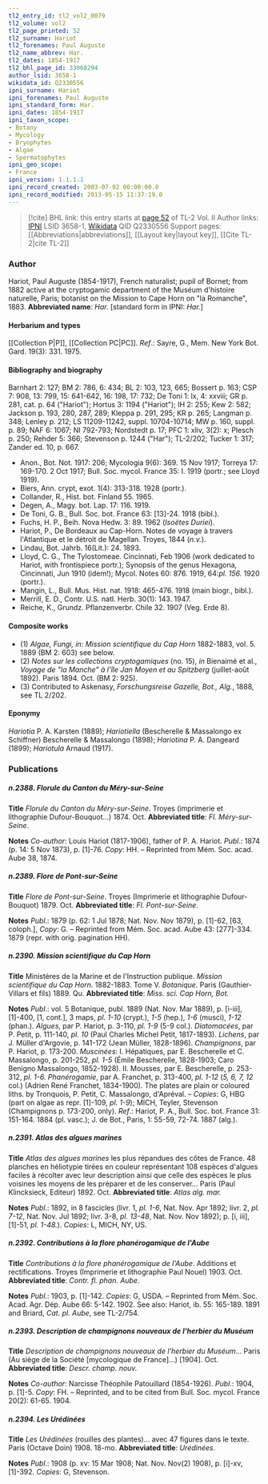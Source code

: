 ```yaml
---
tl2_entry_id: tl2_vol2_0079
tl2_volume: vol2
tl2_page_printed: 52
tl2_surname: Hariot
tl2_forenames: Paul Auguste
tl2_name_abbrev: Har.
tl2_dates: 1854-1917
tl2_bhl_page_id: 33068294
author_lsid: 3658-1
wikidata_id: Q2330556
ipni_surname: Hariot
ipni_forenames: Paul Auguste
ipni_standard_form: Har.
ipni_dates: 1854-1917
ipni_taxon_scope: 
- Botany
- Mycology
- Bryophytes
- Algae
- Spermatophytes
ipni_geo_scope: 
- France
ipni_version: 1.1.1.1
ipni_record_created: 2003-07-02 00:00:00.0
ipni_record_modified: 2013-05-15 11:37:19.0
---
```


> [!cite] BHL link: this entry starts at [page 52](https://www.biodiversitylibrary.org/page/33068294) of TL-2 Vol. II
> Author links: [IPNI](https://www.ipni.org/a/3658-1) LSID 3658-1, [Wikidata](https://www.wikidata.org/wiki/Q2330556) QID Q2330556
> Support pages: [[Abbreviations|abbreviations]], [[Layout key|layout key]], [[Cite TL-2|cite TL-2]]

### Author

Hariot, Paul Auguste (1854-1917), French naturalist; pupil of Bornet; from 1882 active at the cryptogamic department of the Muséum d'histoire naturelle, Paris; botanist on the Mission to Cape Horn on "la Romanche", 1883. 
**Abbreviated name**: *Har.* \[standard form in IPNI: *Har.*\]

#### Herbarium and types

[[Collection P|P]], [[Collection PC|PC]].
*Ref*.: Sayre, G., Mem. New York Bot. Gard. 19(3): 331. 1975.

#### Bibliography and biography

Barnhart 2: 127; BM 2: 786, 6: 434; BL 2: 103, 123, 665; Bossert p. 163; CSP 7: 908, 13: 799, 15: 641-642, 16: 198, 17: 732; De Toni 1: lx, 4: xxviii; GR p. 281, cat. p. 64 ("Hariot"); Hortus 3: 1194 ("Hariot"); IH 2: 255; Kew 2: 582; Jackson p. 193, 280, 287, 289; Kleppa p. 291, 295; KR p. 265; Langman p. 348; Lenley p. 212; LS 11209-11242, suppl. 10704-10714; MW p. 160, suppl. p. 89; NAF 6: 1067; NI 792-793; Nordstedt p. 17; PFC 1: xliv, 3(2): x; Plesch p. 250; Rehder 5: 366; Stevenson p. 1244 ("Har"); TL-2/202; Tucker 1: 317; Zander ed. 10, p. 667.
- Anon., Bot. Not. 1917: 206; Mycologia 9(6): 369. 15 Nov 1917; Torreya 17: 169-170. 2 Oct 1917; Bull. Soc. mycol. France 35: I. 1919 (portr.; see Lloyd 1919).
- Biers, Ann. crypt, exot. 1(4): 313-318. 1928 (portr.).
- Collander, R., Hist. bot. Finland 55. 1965.
- Degen, A., Magy. bot. Lap. 17: 116. 1919.
- De Toni, G. B., Bull. Soc. bot. France 63: \[13\]-24. 1918 (bibl.).
- Fuchs, H. P., Beih. Nova Hedw. 3: 89. 1962 (*Isoëtes Duriei*).
- Hariot, P., De Bordeaux au Cap-Horn. Notes de voyage à travers l'Atlantique et le détroit de Magellan. Troyes, 1844 (*n.v.*).
- Lindau, Bot. Jahrb. 16(Lit.): 24. 1893.
- Lloyd, C. G., The Tylostomeae. Cincinnati, Feb 1906 (work dedicated to Hariot, with frontispiece portr.); Synopsis of the genus Hexagona, Cincinnati, Jun 1910 (idem!); Mycol. Notes 60: 876. 1919, 64:*pl. 156.* 1920 (portr.).
- Mangin, L., Bull. Mus. Hist. nat. 1918: 465-476. 1918 (main biogr., bibl.).
- Merrill, E. D., Contr. U.S. natl. Herb. 30(1): 143. 1947.
- Reiche, K., Grundz. Pflanzenverbr. Chile 32. 1907 (Veg. Erde 8).

#### Composite works

- (1) *Algae, Fungi, in*: *Mission scientifique du Cap Horn* 1882-1883, vol. 5. 1889 (BM 2: 603) see below.
- (2) *Notes sur les collections cryptogamiques* (no. 15), *in* Bienaimé et al., *Voyage de "la Manche" à l'île Jan Moyen et au Spitzberg* (juillet-août 1892). Paris 1894. Oct. (BM 2: 925).
- (3) Contributed to Askenasy, *Forschungsreise Gazelle, Bot., Alg.*, 1888, see TL 2/202.

#### Eponymy

*Hariotia* P. A. Karsten (1889); *Hariotiella* (Bescherelle & Massalongo ex Schiffner) Bescherelle & Massalongo (1898); *Hariotina* P. A. Dangeard (1899); *Hariotula* Arnaud (1917).

### Publications

##### n.2388. Florule du Canton du Méry-sur-Seine

**Title**
*Florule du Canton du Méry-sur-Seine*. Troyes (imprimerie et lithographie Dufour-Bouquot...) 1874. Oct.
**Abbreviated title**: *Fl. Méry-sur-Seine*.

**Notes**
*Co-author*: Louis Hariot (1817-1906), father of P. A. Hariot.
*Publ*.: 1874 (p. 14: 5 Nov 1873), p. \[1\]-76. *Copy*: HH. – Reprinted from Mém. Soc. acad. Aube 38, 1874.

##### n.2389. Flore de Pont-sur-Seine

**Title**
*Flore de Pont-sur-Seine*. Troyes (Imprimerie et lithographie Dufour-Bouquot) 1879. Oct.
**Abbreviated title**: *Fl. Pont-sur-Seine*.

**Notes**
*Publ*.: 1879 (p. 62: 1 Jul 1878; Nat. Nov. Nov 1879), p. \[1\]-62, \[63, coloph.\], *Copy*: G. – Reprinted from Mém. Soc. acad. Aube 43: \[277\]-334. 1879 (repr. with orig. pagination HH).

##### n.2390. Mission scientifique du Cap Horn

**Title**
Ministères de la Marine et de l'Instruction publique. *Mission scientifique du Cap Horn*. 1882-1883. Tome V. *Botanique*. Paris (Gauthier-Villars et fils) 1889. Qu.
**Abbreviated title**: *Miss. sci. Cap Horn, Bot.*

**Notes**
*Publ*.: vol. 5 Botanique, publ. 1889 (Nat. Nov. Mar 1889), p. \[i-iii\], \[1\]-400, \[1, cont.\], 3 maps, *pl. 1-10* (crypt.), *1-5* (hep.), *1-6* (musci), *1-12* (phan.).
*Algues*, par P. Hariot, p. 3-110, *pl. 1-9* (5-9 col.).
*Diatomacées*, par P. Petit, p. 111-140, *pl. 10* (Paul Charles Michel Petit, 1817-1893).
*Lichens*, par J. Müller d'Argovie, p. 141-172 (Jean Müller, 1828-1896).
*Champignons*, par P. Hariot, p. 173-200.
*Muscinées*: I. Hépatiques, par E. Bescherelle et C. Massalongo, p. 201-252, *pl. 1-5* (Émile Bescherelle, 1828-1903; Caro Benigno Massalongo, 1852-1928).
II. Mousses, par E. Bescherelle, p. 253-312, *pl. 1-6.*
*Phanérogamie*, par A. Franchet, p. 313-400, *pl. 1-12* (*5, 6, 7, 12* col.) (Adrien René Franchet, 1834-1900).
The plates are plain or coloured liths. by Tronquois, P. Petit, C. Massalongo, d'Apréval. – *Copies*: G, HBG (part on algae as repr. \[1\]-109, *pl. 1-9*); MICH, Teyler, Stevenson (Champignons p. 173-200, only).
*Ref*.: Hariot, P. A., Bull. Soc. bot. France 31: 151-164. 1884 (pl. vasc.); J. de Bot., Paris, 1: 55-59, 72-74. 1887 (alg.).

##### n.2391. Atlas des algues marines

**Title**
*Atlas des algues marines* les plus répandues des côtes de France. 48 planches en héliotypie tirées en couleur représentant 108 espèces d'algues faciles à récolter avec leur description ainsi que celle des espèces le plus voisines les moyens de les préparer et de les conserver... Paris (Paul Klincksieck, Editeur) 1892. Oct.
**Abbreviated title**: *Atlas alg. mar.*

**Notes**
*Publ*.: 1892, in 8 fascicles (livr. 1, *pl. 1-6*, Nat. Nov. Apr 1892; livr. 2, *pl. 7-12*, Nat. Nov. Jul 1892; livr. 3-8, *pl. 13-48*, Nat. Nov. Nov 1892); p. \[i, iii\], \[1\]-51, *pl. 1-48.*). *Copies*: L, MICH, NY, US.

##### n.2392. Contributions à la flore phanérogamique de l'Aube

**Title**
*Contributions à la flore phanérogamique de l'Aube*. Additions et rectifications. Troyes (Imprimerie et lithographie Paul Nouel) 1903. Oct.
**Abbreviated title**: *Contr. fl. phan. Aube*.

**Notes**
*Publ*.: 1903, p. \[1\]-142. *Copies*: G, USDA. – Reprinted from Mém. Soc. Acad. Agr. Dép. Aube 66: 5-142. 1902. See also: Hariot, ib. 55: 165-189. 1891 and Briard, *Cat. pl. Aube*, see TL-2/754.

##### n.2393. Description de champignons nouveaux de l'herbier du Muséum

**Title**
*Description de champignons nouveaux de l'herbier du Muséum*... Paris (Au siège de la Société \[mycologique de France\]...) \[1904\]. Oct.
**Abbreviated title**: *Descr. champ. nouv.*

**Notes**
*Co-author*: Narcisse Théophile Patouillard (1854-1926).
*Publ*.: 1904, p. \[1\]-5. *Copy*: FH. – Reprinted, and to be cited from Bull. Soc. mycol. France 20(2): 61-65. 1904.

##### n.2394. Les Urédinées

**Title**
*Les Urédinées* (rouilles des plantes)... avec 47 figures dans le texte. Paris (Octave Doin) 1908. 18-mo.
**Abbreviated title**: *Urédinées*.

**Notes**
*Publ*.: 1908 (p. xv: 15 Mar 1908; Nat. Nov. Nov(2) 1908), p. \[i\]-xv, \[1\]-392. *Copies*: G, Stevenson.

